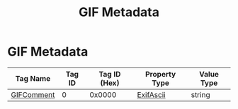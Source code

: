 ﻿---
uid: Articles.GIFMetadata
title: GIF Metadata
---

# GIF Metadata #

Tag Name | Tag ID | Tag ID (Hex) | Property Type | Value Type
---------|--------|--------------|---------------|-----------
[GIFComment](xref:ExifLibrary.ExifTag.GIFComment) | 0 | 0x0000 | [ExifAscii](xref:ExifLibrary.ExifAscii) | string